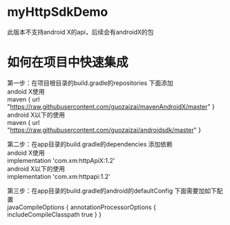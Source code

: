 # myHttpSdkDemo
此版本不支持android X的api，后续会有androidX的包
# 如何在项目中快速集成
第一步：在项目根目录的build.gradle的repositories 下面添加    
andoid X使用          
    maven { url "https://raw.githubusercontent.com/guozaizai/mavenAndroidX/master" }     
android X以下的使用         
    maven { url "https://raw.githubusercontent.com/guozaizai/androidsdk/master" }   

第二步：在app目录的build.gradle的dependencies  添加依赖       
andoid X使用       
    implementation 'com.xm:httpApiX:1.2'    
android X以下的使用    
    implementation 'com.xm:httpapi:1.2'    

第三步：在app目录的build.gradle的android的defaultConfig 下面需要加如下配置      
 javaCompileOptions {
     annotationProcessorOptions {
          includeCompileClasspath true
      }
 }

